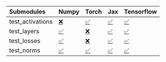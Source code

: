 | Submodules       | Numpy                                                                                                                           | Torch                                                                                                                           | Jax                                                                                                                             | Tensorflow                                                                                                                      |
|:-----------------|:--------------------------------------------------------------------------------------------------------------------------------|:--------------------------------------------------------------------------------------------------------------------------------|:--------------------------------------------------------------------------------------------------------------------------------|:--------------------------------------------------------------------------------------------------------------------------------|
| test_activations | <a href="https://github.com/unifyai/ivy/runs/8085269828?check_suite_focus=true" rel="noopener noreferrer" target="_blank">❌</a> | <a href="https://github.com/unifyai/ivy/runs/8085270370?check_suite_focus=true" rel="noopener noreferrer" target="_blank">✅</a> | <a href="https://github.com/unifyai/ivy/runs/8085270744?check_suite_focus=true" rel="noopener noreferrer" target="_blank">✅</a> | <a href="https://github.com/unifyai/ivy/runs/8085271079?check_suite_focus=true" rel="noopener noreferrer" target="_blank">✅</a> |
| test_layers      | <a href="https://github.com/unifyai/ivy/runs/8085270036?check_suite_focus=true" rel="noopener noreferrer" target="_blank">✅</a> | <a href="https://github.com/unifyai/ivy/runs/8085270472?check_suite_focus=true" rel="noopener noreferrer" target="_blank">❌</a> | <a href="https://github.com/unifyai/ivy/runs/8085270819?check_suite_focus=true" rel="noopener noreferrer" target="_blank">✅</a> | <a href="https://github.com/unifyai/ivy/runs/8085271142?check_suite_focus=true" rel="noopener noreferrer" target="_blank">✅</a> |
| test_losses      | <a href="https://github.com/unifyai/ivy/runs/8085270145?check_suite_focus=true" rel="noopener noreferrer" target="_blank">✅</a> | <a href="https://github.com/unifyai/ivy/runs/8085270571?check_suite_focus=true" rel="noopener noreferrer" target="_blank">❌</a> | <a href="https://github.com/unifyai/ivy/runs/8085270927?check_suite_focus=true" rel="noopener noreferrer" target="_blank">✅</a> | <a href="https://github.com/unifyai/ivy/runs/8085271197?check_suite_focus=true" rel="noopener noreferrer" target="_blank">✅</a> |
| test_norms       | <a href="https://github.com/unifyai/ivy/runs/8085270258?check_suite_focus=true" rel="noopener noreferrer" target="_blank">✅</a> | <a href="https://github.com/unifyai/ivy/runs/8085270654?check_suite_focus=true" rel="noopener noreferrer" target="_blank">✅</a> | <a href="https://github.com/unifyai/ivy/runs/8085271001?check_suite_focus=true" rel="noopener noreferrer" target="_blank">✅</a> | <a href="https://github.com/unifyai/ivy/runs/8085271280?check_suite_focus=true" rel="noopener noreferrer" target="_blank">✅</a> |